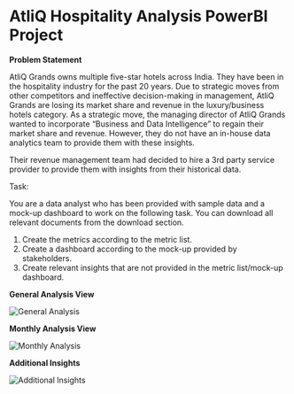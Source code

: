 # AtliQ Hospitality Analysis PowerBI Project

**Problem Statement**

AtliQ Grands owns multiple five-star hotels across India. They have been in the hospitality industry for the past 20 years. Due to strategic moves from other competitors and ineffective decision-making in management, AtliQ Grands are losing its market share and revenue in the luxury/business hotels category. As a strategic move, the managing director of AtliQ Grands wanted to incorporate “Business and Data Intelligence” to regain their market share and revenue. However, they do not have an in-house data analytics team to provide them with these insights.

Their revenue management team had decided to hire a 3rd party service provider to provide them with insights from their historical data.

Task:  

You are a data analyst who has been provided with sample data and a mock-up dashboard to work on the following task. You can download all relevant documents from the download section.

1. Create the metrics according to the metric list.
2. Create a dashboard according to the mock-up provided by stakeholders.
3. Create relevant insights that are not provided in the metric list/mock-up dashboard.

**General Analysis View**

![General Analysis](https://github.com/Pakhisingh/AtliQ-Hospitality-Analysis-PowerBI-Project/assets/99542327/f3d71589-6443-4ad9-b67f-4a3b57da6851)

**Monthly Analysis View**

![Monthly Analysis](https://github.com/Pakhisingh/AtliQ-Hospitality-Analysis-PowerBI-Project/assets/99542327/98fdd738-bcae-4b06-8dd7-2320b4f30f0b)

**Additional Insights**

![Additional Insights](https://github.com/Pakhisingh/AtliQ-Hospitality-Analysis-PowerBI-Project/assets/99542327/838495a6-e417-4f20-97e5-7a31658d44a7)
